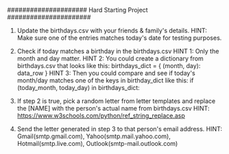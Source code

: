 ##################### Hard Starting Project ######################
 1. Update the birthdays.csv with your friends & family's details. 
 HINT: Make sure one of the entries matches today's date for testing purposes. 

 2. Check if today matches a birthday in the birthdays.csv
 HINT 1: Only the month and day matter. 
 HINT 2: You could create a dictionary from birthdays.csv that looks like this:
 birthdays_dict = {
     (month, day): data_row
 }
HINT 3: Then you could compare and see if today's month/day matches one of the keys in birthday_dict like this:
 if (today_month, today_day) in birthdays_dict:

 3. If step 2 is true, pick a random letter from letter templates and replace the [NAME] with the person's actual name from birthdays.csv
 HINT: https://www.w3schools.com/python/ref_string_replace.asp

 4. Send the letter generated in step 3 to that person's email address.
HINT: Gmail(smtp.gmail.com), Yahoo(smtp.mail.yahoo.com), Hotmail(smtp.live.com), Outlook(smtp-mail.outlook.com)